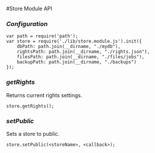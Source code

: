 #Store Module API

### _Configuration_
```
var path = require('path');
var store = require('./lib/store.module.js').init({
	dbPath: path.join(__dirname, "./mydb"),
	rightsPath: path.join(__dirname, "./rights.json"),
	filesPath: path.join(__dirname, "./files/jobs"),
	backupPath: path.join(__dirname, "./backups")
});
```
### _getRights_
Returns current rights settings.  
```
store.getRights();
```
### _setPublic_
Sets a store to public. 
```
store.setPublic(<storeName>, <callback>);
```